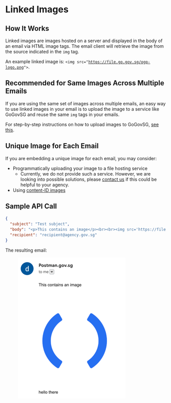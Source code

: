 # Linked Images

## How It Works

Linked images are images hosted on a server and displayed in the body of an email via HTML image tags. The email client will retrieve the image from the source indicated in the `img` tag.

An example linked image is: `<img src="`[`https://file.go.gov.sg/ogp-logo.png`](https://file.go.gov.sg/ogp-logo.png)`">`.

## Recommended for Same Images Across Multiple Emails

If you are using the same set of images across multiple emails, an easy way to use linked images in your email is to upload the image to a service like GoGovSG and reuse the same `img` tags in your emails.

For step-by-step instructions on how to upload images to GoGovSG, [see this](../../../../../campaign-guide/quick-start/email/format-bar.md#embedding-an-image-in-email).

## Unique Image for Each Email

If you are embedding a unique image for each email, you may consider:

* Programmatically uploading your image to a file hosting service
  * Currently, we do not provide such a service. However, we are looking into possible solutions, please [contact us](https://go.gov.sg/postman-contact-us) if this could be helpful to your agency.
* Using [content-ID images](content-id-images.md)

## Sample API Call

```json
{
  "subject": "Test subject",
  "body": "<p>This contains an image</p><br><br><img src='https://file.go.gov.sg/ogp-logo.png'><br><br><p>hello there</p>",
  "recipient": "recipient@agency.gov.sg"
}
```

The resulting email:

<figure><img src="../../../../../.gitbook/assets/email-with-linked-image.png" alt="" width="335"><figcaption></figcaption></figure>
